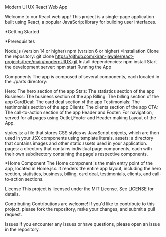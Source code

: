Modern UI UX React Web App 

Welcome to our React web app! This project is a single-page application built using React,
 a popular JavaScript library for building user interfaces.

*Getting Started

*Prerequisites

Node.js (version 14 or higher)
npm (version 6 or higher)
*Installation
Clone the repository: git clone https://github.com/kiran-jawale/react-projects/tree/main/modernUIUX.git
Install dependencies: npm install
Start the development server: npm start
Running the App

Components
The app is composed of several components, each located in the ./parts directory:

Hero: The hero section of the app
Stats: The statistics section of the app
Business: The business section of the app
Billing: The billing section of the app
CardDeal: The card deal section of the app
Testimonials: The testimonials section of the app
Clients: The clients section of the app
CTA: The call-to-action section of the app
Header and Footer: For navigation, served for all pages using Outlet,Footer and Header making Layout of the App.

styles.js: a file that stores CSS styles as JavaScript objects, which are then used in your JSX components using template literals.
assets: a directory that contains images and other static assets used in your application.
pages: a directory that contains individual page components, each with their own subdirectory containing the page's respective components.

*Home Component
The Home component is the main entry point of the app, located in Home.jsx. It renders the entire app layout, including the hero section, statistics, business, billing, card deal, testimonials, clients, and call-to-action sections.

License
This project is licensed under the MIT License. See LICENSE for details.

Contributing
Contributions are welcome! If you'd like to contribute to this project, please fork the repository, make your changes, and submit a pull request.

Issues
If you encounter any issues or have questions, please open an issue in the repository.
